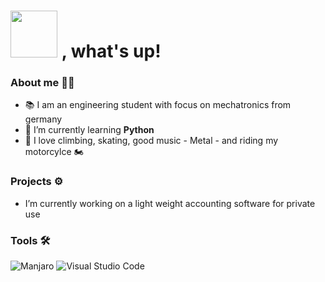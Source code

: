  # <img src="https://media.giphy.com/media/888R35MJTmDxQfRzfS/giphy.gif" width="75"> , what's up!

### About me 🧗‍♂️ 

- 📚 I am an engineering student with focus on mechatronics from germany
- 🌱 I’m currently learning **Python** 
- 🎵 I love climbing, skating, good music - Metal - and riding my motorcylce 🏍️


### Projects ⚙️
<!-- Running: -->
- I’m currently working on a light weight accounting software for private use
<!-- Finished --> 

### Tools 🛠 <!--and Languages-->
![Manjaro](https://img.shields.io/static/v1?style=for-the-badge&message=Manjaro&color=222222&logo=Manjaro&logoColor=35BF5C&label=)
![Visual Studio Code](https://img.shields.io/static/v1?style=for-the-badge&message=VS+Code&color=007ACC&logo=Visual+Studio+Code&logoColor=FFFFFF&label=)

<!--
**Hanso707/Hanso707** is a ✨ _special_ ✨ repository because its `README.md` (this file) appears on your GitHub profile.

Here are some ideas to get you started:

- 👯 I’m looking to collaborate on ...
- 🤔 I’m looking for help with ...
- 💬 Ask me about ...
- 📫 How to reach me: ...
- 😄 Pronouns: ...
- ⚡ Fun fact: ...
- ⚡ Fun fact: Transitioning from Windows to Linux

Sources:
https://github.com/progfay/shields-with-icon/blob/master/README.md?plain=1 --shields.io all
![Manjaro](https://img.shields.io/badge/-Manjaro-000?&logo=Manjaro) --altes manjaro
![VS Code](https://img.shields.io/badge/-VSCode-000?&logo=visual-studio-code) --old vscode


https://shields.io/ -- shields like visit counter / last commit
https://emojipedia.org/ --emojies
https://github.com/devicons/devicon -- icons and fonts
https://github.com/durgeshsamariya/awesome-github-profile-readme-templates -- templates
-->
 
 

